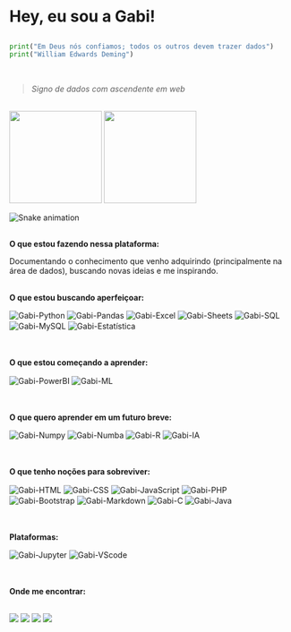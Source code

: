 # Hey, eu sou a Gabi!
  ##

~~~Python
print("Em Deus nós confiamos; todos os outros devem trazer dados")
print("William Edwards Deming")
~~~
<br/>

> _Signo de dados com ascendente em web_
<br/>

<div>
  <img height="165em" src="https://github-readme-stats.vercel.app/api?username=GabrielaCardosoSilva&theme=tokyonight&show_icons=true&bg_color=2F2F3E&title_color=d18aff&text_color=fff&icon_color=&d18aff&include_all_commits=true&count_private=true&hide_border=true"/>
  <img height="165em" src="https://github-readme-stats.vercel.app/api/top-langs/?username=GabrielaCardosoSilva&theme=tokyonight&langs_count=7&bg_color=2F2F3E&title_color=d18aff&text_color=fff&icon_color=BE90F2&layout=compact&hide_border=true"/>
</div>


![Snake animation](https://github.com/GabrielaCardosoSilva/GabrielaCardosoSilva/blob/output/github-contribution-grid-snake.svg)

##

**O que estou fazendo nessa plataforma:**

Documentando o conhecimento que venho adquirindo (principalmente na área de dados), buscando novas ideias e me inspirando.
<br>
<br>

**O que estou buscando aperfeiçoar:**
<div>
  <img align="center" alt="Gabi-Python" src="https://img.shields.io/badge/Python-323330?style=for-the-badge&logo=python&logoColor=white">
  <img align="center" alt="Gabi-Pandas" src="https://img.shields.io/badge/Pandas-323330?style=for-the-badge&logo=pandas&logoColor=white">
  <img align="center" alt="Gabi-Excel" src="https://img.shields.io/badge/Microsoft_Excel-323330?style=for-the-badge&logo=microsoft-excel&logoColor=white">
  <img align="center" alt="Gabi-Sheets" src="https://img.shields.io/badge/Google%20Sheets-323330?style=for-the-badge&logo=google-sheets&logoColor=white">
  <img align="center" alt="Gabi-SQL" src="https://img.shields.io/badge/Microsoft%20SQL%20Server-323330?style=for-the-badge&logo=microsoft%20sql%20server&logoColor=whit">
  <img align="center" alt="Gabi-MySQL" src="https://img.shields.io/badge/MySQL-323330?style=for-the-badge&logo=mysql&logoColor=white">
  <img align="center" alt="Gabi-Estatística" src="https://img.shields.io/badge/Estatística-323330?style=for-the-badge">
</div>
<br>
<br>

**O que estou começando a aprender:**
<div>
  <img align="center" alt="Gabi-PowerBI" src="https://img.shields.io/badge/PowerBI-323330?style=for-the-badge&logo=Power%20BI&logoColor=white">
  <img align="center" alt="Gabi-ML" src="https://img.shields.io/badge/Machine%20Learning-323330?style=for-the-badge">
</div>
<br>
<br>

**O que quero aprender em um futuro breve:**
<div>
  <img align="center" alt="Gabi-Numpy" src="https://img.shields.io/badge/Numpy-323330?style=for-the-badge&logo=numpy&logoColor=white">
  <img align="center" alt="Gabi-Numba" src="https://img.shields.io/badge/Numba-323330?style=for-the-badge&logo=Numba&logoColor=white">
  <img align="center" alt="Gabi-R" src="https://img.shields.io/badge/R-323330?style=for-the-badge&logo=r&logoColor=white">
  <img align="center" alt="Gabi-IA" src="https://img.shields.io/badge/Inteligência%20Artificial-323330?style=for-the-badge">
</div>
<br>
<br>

**O que tenho noções para sobreviver:**
<div>
  <img align="center" alt="Gabi-HTML" src="https://img.shields.io/badge/HTML5-323330?style=for-the-badge&logo=html5&logoColor=white">
  <img align="center" alt="Gabi-CSS" src="https://img.shields.io/badge/CSS3-323330?style=for-the-badge&logo=css3&logoColor=white">
  <img align="center" alt="Gabi-JavaScript" src="https://img.shields.io/badge/JavaScript-323330?style=for-the-badge&logo=javascript&logoColor=F7DF1E">
  <img align="center" alt="Gabi-PHP" src="https://img.shields.io/badge/PHP-323330?style=for-the-badge&logo=php&logoColor=white">
  <img align="center" alt="Gabi-Bootstrap" src="https://img.shields.io/badge/Bootstrap-323330?style=for-the-badge&logo=bootstrap&logoColor=white">
  <img align="center" alt="Gabi-Markdown" src="https://img.shields.io/badge/Markdown-323330?style=for-the-badge&logo=markdown&logoColor=white">
  <img align="center" alt="Gabi-C" src="https://img.shields.io/badge/C-323330?style=for-the-badge&logo=c&logoColor=white">
  <img align="center" alt="Gabi-Java" src="https://img.shields.io/badge/Java-323330?style=for-the-badge&logo=java&logoColor=white">
</div>
<br>
<br>

**Plataformas:**
<div>
  <img align="center" alt="Gabi-Jupyter" src="https://img.shields.io/badge/Jupyter-323330.svg?&style=for-the-badge&logo=Jupyter&logoColor=white">
  <img align="center" alt="Gabi-VScode" src="https://img.shields.io/badge/Visual_Studio_Code-323330?style=for-the-badge&logo=visual%20studio%20code&logoColor=white">
</div>
<br>
<br>

**Onde me encontrar:**
<div><br>
  <a href="https://www.linkedin.com/in/gabriela-cardoso-76a0a9194/?originalSubdomain=br" target="_blank" rel="external"><img src="https://img.shields.io/badge/LinkedIn-323330?style=for-the-badge&logo=linkedin&logoColor=white"></a>
  <a href="https://www.linkedin.com/in/gabriela-cardoso-76a0a9194/?originalSubdomain=br" target="_blank" rel="external"><img src="https://img.shields.io/badge/Microsoft_Outlook-323330?style=for-the-badge&logo=microsoft-outlook&logoColor=white"></a>
  <a href="https://www.linkedin.com/in/gabriela-cardoso-76a0a9194/?originalSubdomain=br" target="_blank" rel="external"><img src="https://img.shields.io/badge/-Hackerrank-323330?style=for-the-badge&logo=HackerRank&logoColor=white"></a>
  <a href="https://www.linkedin.com/in/gabriela-cardoso-76a0a9194/?originalSubdomain=br" target="_blank" rel="external"><img src="https://img.shields.io/badge/Kaggle-323330?style=for-the-badge&logo=Kaggle&logoColor=white"></a>
</div>
